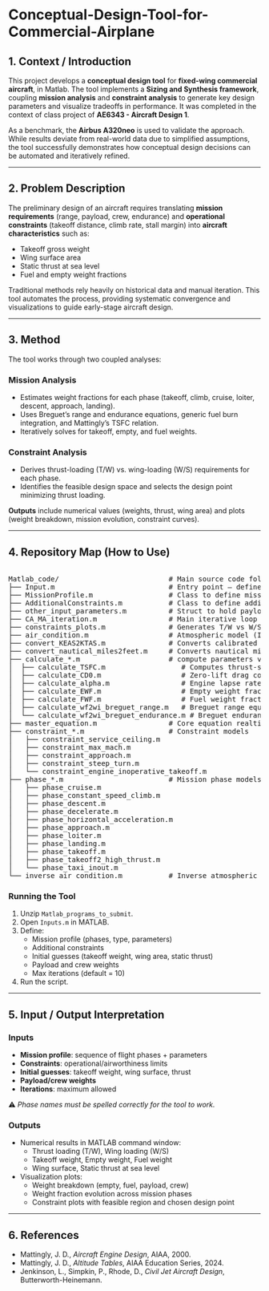 # Conceptual-Design-Tool-for-Commercial-Airplane

## 1. Context / Introduction
This project develops a **conceptual design tool** for **fixed-wing commercial aircraft**, in Matlab. The tool implements a **Sizing and Synthesis framework**, coupling **mission analysis** and **constraint analysis** to generate key design parameters and visualize tradeoffs in performance.  It was completed in the context of class project of **AE6343 - Aircraft Design 1**.

As a benchmark, the **Airbus A320neo** is used to validate the approach. While results deviate from real-world data due to simplified assumptions, the tool successfully demonstrates how conceptual design decisions can be automated and iteratively refined.

---

## 2. Problem Description
The preliminary design of an aircraft requires translating **mission requirements** (range, payload, crew, endurance) and **operational constraints** (takeoff distance, climb rate, stall margin) into **aircraft characteristics** such as:
- Takeoff gross weight  
- Wing surface area  
- Static thrust at sea level  
- Fuel and empty weight fractions  

Traditional methods rely heavily on historical data and manual iteration. This tool automates the process, providing systematic convergence and visualizations to guide early-stage aircraft design.

---

## 3. Method
The tool works through two coupled analyses:  

### Mission Analysis
- Estimates weight fractions for each phase (takeoff, climb, cruise, loiter, descent, approach, landing).  
- Uses Breguet’s range and endurance equations, generic fuel burn integration, and Mattingly’s TSFC relation.  
- Iteratively solves for takeoff, empty, and fuel weights.  

### Constraint Analysis
- Derives thrust-loading (T/W) vs. wing-loading (W/S) requirements for each phase.  
- Identifies the feasible design space and selects the design point minimizing thrust loading.  

**Outputs** include numerical values (weights, thrust, wing area) and plots (weight breakdown, mission evolution, constraint curves).

---

## 4. Repository Map (How to Use)
<pre>

Matlab_code/                          # Main source code folder
├── Input.m                           # Entry point – define mission, constraints, parameters
├── MissionProfile.m                  # Class to define mission phases and parameters
├── AdditionalConstraints.m           # Class to define additional performance constraints
├── other_input_parameters.m          # Struct to hold payload, crew, and initial guesses
├── CA_MA_iteration.m                 # Main iterative loop for constraint and mission analysis
├── constraints_plots.m               # Generates T/W vs W/S constraint curves
├── air_condition.m                   # Atmospheric model (ISA-based lookup)
├── convert_KEAS2KTAS.m               # Converts calibrated to true airspeed
├── convert_nautical_miles2feet.m     # Converts nautical miles to feet
├── calculate_*.m                     # compute parameters value given their formulas
│  ├── calculate_TSFC.m                  # Computes thrust-specific fuel consumption
│  ├── calculate_CD0.m                   # Zero-lift drag coefficient estimation
│  ├── calculate_alpha.m                 # Engine lapse rate calculation
│  ├── calculate_EWF.m                   # Empty weight fraction estimation
│  ├── calculate_FWF.m                   # Fuel weight fraction estimation
│  ├── calculate_wf2wi_breguet_range.m   # Breguet range equation
│  └── calculate_wf2wi_breguet_endurance.m # Breguet endurance equation
├── master_equation.m                 # Core equation realting thrust loading and wing loading ratios for constraint analysis
├── constraint_*.m                    # Constraint models
│   ├── constraint_service_ceiling.m
│   ├── constraint_max_mach.m
│   ├── constraint_approach.m
│   ├── constraint_steep_turn.m
│   └── constraint_engine_inoperative_takeoff.m
├── phase_*.m                         # Mission phase models
│   ├── phase_cruise.m
│   ├── phase_constant_speed_climb.m
│   ├── phase_descent.m
│   ├── phase_decelerate.m
│   ├── phase_horizontal_acceleration.m
│   ├── phase_approach.m
│   ├── phase_loiter.m
│   ├── phase_landing.m
│   ├── phase_takeoff.m
│   ├── phase_takeoff2_high_thrust.m
│   └── phase_taxi_inout.m
└── inverse_air_condition.m           # Inverse atmospheric lookup
</pre>

### Running the Tool
1. Unzip `Matlab_programs_to_submit`.  
2. Open `Inputs.m` in MATLAB.  
3. Define:
   - Mission profile (phases, type, parameters)  
   - Additional constraints  
   - Initial guesses (takeoff weight, wing area, static thrust)  
   - Payload and crew weights  
   - Max iterations (default = 10)  
4. Run the script.  

---

## 5. Input / Output Interpretation

### Inputs
- **Mission profile**: sequence of flight phases + parameters  
- **Constraints**: operational/airworthiness limits  
- **Initial guesses**: takeoff weight, wing surface, thrust  
- **Payload/crew weights**  
- **Iterations**: maximum allowed  

⚠️ *Phase names must be spelled correctly for the tool to work.*

### Outputs
- Numerical results in MATLAB command window:
  - Thrust loading (T/W), Wing loading (W/S)  
  - Takeoff weight, Empty weight, Fuel weight  
  - Wing surface, Static thrust at sea level  
- Visualization plots:
  - Weight breakdown (empty, fuel, payload, crew)  
  - Weight fraction evolution across mission phases  
  - Constraint plots with feasible region and chosen design point  

---

## 6. References
- Mattingly, J. D., *Aircraft Engine Design*, AIAA, 2000.  
- Mattingly, J. D., *Altitude Tables*, AIAA Education Series, 2024.  
- Jenkinson, L., Simpkin, P., Rhode, D., *Civil Jet Aircraft Design*, Butterworth-Heinemann.  
